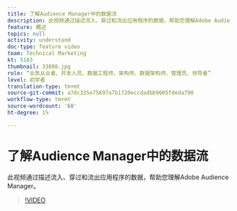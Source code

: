 ```yaml
---
title: 了解Audience Manager中的数据流
description: 此视频通过描述流入、穿过和流出应用程序的数据，帮助您理解Adobe Audience Manager。
feature: 概述
topics: null
activity: understand
doc-type: feature video
team: Technical Marketing
kt: 5103
thumbnail: 33888.jpg
role: “业务从业者、开发人员、数据工程师、架构师、数据架构师、管理员、领导者”
level: 初学者
translation-type: tm+mt
source-git-commit: a7dc335e75697a7b1720eccdadbb9605fdeda798
workflow-type: tm+mt
source-wordcount: '68'
ht-degree: 1%

---
```



# 了解Audience Manager中的数据流

此视频通过描述流入、穿过和流出应用程序的数据，帮助您理解Adobe Audience Manager。

>[!VIDEO](https://video.tv.adobe.com/v/33888/?quality=12)

